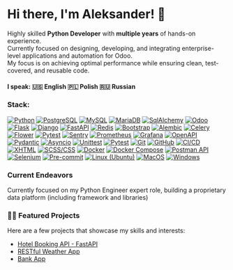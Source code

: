 # Hi there, I'm Aleksander! 👋

Highly skilled **Python Developer** with **multiple years** of hands-on experience.\
Currently focused on designing, developing, and integrating enterprise-level applications and automation for Odoo.\
My focus is on achieving optimal performance while ensuring clean, test-covered, and reusable code.
#### I speak: 🇺🇸 English 🇵🇱 Polish 🇷🇺 Russian

### Stack:
[![Python](https://img.shields.io/badge/Python-3776AB?style=flat&logo=python&logoColor=white)](https://www.python.org/)
[![PostgreSQL](https://img.shields.io/badge/PostgreSQL-336791?style=flat&logo=postgresql&logoColor=white)](https://www.postgresql.org/)
[![MySQL](https://img.shields.io/badge/MySQL-4479A1?style=flat&logo=mysql&logoColor=white)](https://www.mysql.com/)
[![MariaDB](https://img.shields.io/badge/MariaDB-003545?style=flat&logo=mariadb&logoColor=white)](https://mariadb.org/)
[![SqlAlchemy](https://img.shields.io/badge/SqlAlchemy-323232?style=flat&logo=sqlalchemy&logoColor=red)](https://www.sqlalchemy.org/)
[![Odoo](https://img.shields.io/badge/Odoo-875A7B?style=flat&logo=odoo&logoColor=white)](https://www.odoo.com/)
[![Flask](https://img.shields.io/badge/Flask-000000?style=flat&logo=flask&logoColor=white)](https://flask.palletsprojects.com/)
[![Django](https://img.shields.io/badge/Django-092E20?style=flat&logo=django&logoColor=white)](https://www.djangoproject.com/)
[![FastAPI](https://img.shields.io/badge/FastAPI-009688?style=flat&logo=fastapi&logoColor=white)](https://fastapi.tiangolo.com/)
[![Redis](https://img.shields.io/badge/Redis-DC382D?style=flat&logo=redis&logoColor=white)](https://redis.io/)
[![Bootstrap](https://img.shields.io/badge/Bootstrap-7952B3?style=flat&logo=bootstrap&logoColor=white)](https://getbootstrap.com/)
[![Alembic](https://img.shields.io/badge/Alembic-3670A0?style=flat&logo=alembic&logoColor=white)](https://alembic.sqlalchemy.org/)
[![Celery](https://img.shields.io/badge/Celery-37814A?style=flat&logo=celery&logoColor=white)](https://docs.celeryproject.org/)
[![Flower](https://img.shields.io/badge/Flower-FFDBA4?style=flat&logo=flower&logoColor=black)](https://flower.readthedocs.io/)
[![Pytest](https://img.shields.io/badge/Pytest-0A9EDC?style=flat&logo=pytest&logoColor=white)](https://docs.pytest.org/)
[![Sentry](https://img.shields.io/badge/Sentry-362D59?style=flat&logo=sentry&logoColor=white)](https://sentry.io/)
[![Prometheus](https://img.shields.io/badge/Prometheus-E6522C?style=flat&logo=prometheus&logoColor=white)](https://prometheus.io/)
[![Grafana](https://img.shields.io/badge/Grafana-F46800?style=flat&logo=grafana&logoColor=white)](https://grafana.com/)
[![OpenAPI](https://img.shields.io/badge/OpenAPI-6BA539?style=flat&logo=openapi-initiative&logoColor=white)](https://www.openapis.org/)
[![Pydantic](https://img.shields.io/badge/Pydantic-1CACEB?style=flat&logo=Python&logoColor=white)](https://pydantic-docs.helpmanual.io/)
[![Asyncio](https://img.shields.io/badge/asyncio-3776AB?style=flat&logo=python&logoColor=white)](https://docs.python.org/3/library/asyncio.html)
[![Unittest](https://img.shields.io/badge/Unittest-FAC863?style=flat&logo=python&logoColor=white)](https://docs.python.org/3/library/unittest.html)
[![Pytest](https://img.shields.io/badge/Pytest-0A9EDC?style=flat&logo=pytest&logoColor=white)](https://docs.pytest.org/)
[![Git](https://img.shields.io/badge/Git-F05032?style=flat&logo=git&logoColor=white)](https://git-scm.com/)
[![GitHub](https://img.shields.io/badge/GitHub-181717?style=flat&logo=github&logoColor=white)](https://github.com/)
[![CI/CD](https://img.shields.io/badge/CI/CD%20-2088FF?style=flat&logo=github-actions&logoColor=white)](https://github.com/features/actions)
[![XHTML](https://img.shields.io/badge/(X)HTML-E34F26?style=flat&logo=html5&logoColor=white)](https://html.spec.whatwg.org/)
[![SCSS/CSS](https://img.shields.io/badge/SCSS/CSS-1572B6?style=flat&logo=css3&logoColor=white)](https://www.w3.org/Style/CSS/)
[![Docker](https://img.shields.io/badge/Docker-2496ED?style=flat&logo=docker&logoColor=white)](https://www.docker.com/)
[![Docker Compose](https://img.shields.io/badge/Docker%20Compose-2496ED?style=flat&logo=docker&logoColor=white)](https://docs.docker.com/compose/)
[![Postman API](https://img.shields.io/badge/Postman%20API-FF6C37?style=flat&logo=postman&logoColor=white)](https://www.postman.com/)
[![Selenium](https://img.shields.io/badge/Selenium-43B02A?style=flat&logo=selenium&logoColor=white)](https://www.selenium.dev/)
[![Pre-commit](https://img.shields.io/badge/Pre--commit-FAB040?style=flat&logo=pre-commit&logoColor=white)](https://pre-commit.com/)
[![Linux (Ubuntu)](https://img.shields.io/badge/Linux%20(Ubuntu)-E95420?style=flat&logo=ubuntu&logoColor=white)](https://ubuntu.com/)
[![MacOS](https://img.shields.io/badge/MacOS-000000?style=flat&logo=apple&logoColor=white)](https://www.apple.com/macos/)
[![Windows](https://img.shields.io/badge/Windows-0078D6?style=flat&logo=windows&logoColor=white)](https://www.microsoft.com/en-us/windows)

### Current Endeavors

Currently focused on my Python Engineer expert role, building a proprietary data platform (including framework and libraries)


 <summary><h3>👨‍💻 Featured Projects</summary>
  Here are a few projects that showcase my skills and interests:
  <ul>
   <li><a href="../../../booking-fastapi">Hotel Booking API - FastAPI</a></li>
   <li><a href="../../../Weather-App">RESTful Weather App</a></li>
   <li><a href="../../../bank_app">Bank App</a></li>
 </ul>


